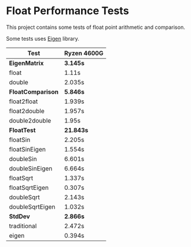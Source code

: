 # Float Performance Tests

This project contains some tests of float point arithmetic and comparison.

Some tests uses [Eigen](https://eigen.tuxfamily.org/index.php?title=Main_Page) library.

| Test                | Ryzen 4600G |
| ------------------- | ----------- |
| **EigenMatrix**     | **3.145s**  |
| float               | 1.11s       |
| double              | 2.035s      |
| **FloatComparison** | **5.846s**  |
| float2float         | 1.939s      |
| float2double        | 1.957s      |
| double2double       | 1.95s       |
| **FloatTest**       | **21.843s** |
| floatSin            | 2.205s      |
| floatSinEigen       | 1.554s      |
| doubleSin           | 6.601s      |
| doubleSinEigen      | 6.664s      |
| floatSqrt           | 1.337s      |
| floatSqrtEigen      | 0.307s      |
| doubleSqrt          | 2.143s      |
| doubleSqrtEigen     | 1.032s      |
| **StdDev**          | **2.866s**  |
| traditional         | 2.472s      |
| eigen               | 0.394s      |
